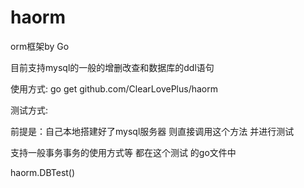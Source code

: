 # haorm
orm框架by Go

目前支持mysql的一般的增删改查和数据库的ddl语句

使用方式:
go get github.com/ClearLovePlus/haorm

测试方式:

前提是：自己本地搭建好了mysql服务器 则直接调用这个方法 并进行测试

支持一般事务事务的使用方式等 都在这个测试 的go文件中

haorm.DBTest()
